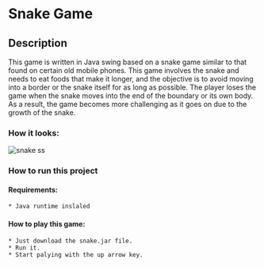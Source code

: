 # Snake Game

## Description

This game is written in Java swing based on a snake game similar to that found on certain old mobile phones. This game involves the snake and needs to eat foods that make it longer, and the objective is to avoid moving into a border or the snake itself for as long as possible. The player loses the game when the snake moves into the end of the boundary or its own body. As a result, the game becomes more challenging as it goes on due to the growth of the snake.

### How it looks:
![snake ss](https://user-images.githubusercontent.com/34453409/128609249-b45b5e55-343c-487f-8edf-e6fe666e4168.png)

### How to run this project
#### Requirements: 

    * Java runtime inslaled
   
#### How to play this game:
    
    * Just download the snake.jar file.
    * Run it.
    * Start palying with the up arrow key.


